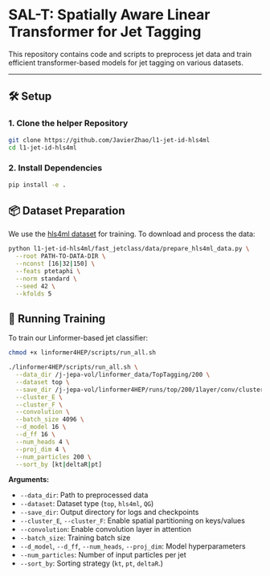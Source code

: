 # SAL-T: Spatially Aware Linear Transformer for Jet Tagging

This repository contains code and scripts to preprocess jet data and train efficient transformer-based models for jet tagging on various datasets.

---

## 🛠️ Setup

### 1. Clone the helper Repository

```bash
git clone https://github.com/JavierZhao/l1-jet-id-hls4ml
cd l1-jet-id-hls4ml
```

### 2. Install Dependencies
```bash
pip install -e .
```

## 📦 Dataset Preparation
We use the [hls4ml dataset](https://zenodo.org/records/3602260) for training. To download and process the data:
```bash
python l1-jet-id-hls4ml/fast_jetclass/data/prepare_hls4ml_data.py \
  --root PATH-TO-DATA-DIR \
  --nconst [16|32|150] \
  --feats ptetaphi \
  --norm standard \
  --seed 42 \
  --kfolds 5
```

## 🚀 Running Training
To train our Linformer-based jet classifier:
```bash
chmod +x linformer4HEP/scripts/run_all.sh

./linformer4HEP/scripts/run_all.sh \
  --data_dir /j-jepa-vol/linformer_data/TopTagging/200 \
  --dataset top \
  --save_dir /j-jepa-vol/linformer4HEP/runs/top/200/1layer/conv/cluster_both \
  --cluster_E \
  --cluster_F \
  --convolution \
  --batch_size 4096 \
  --d_model 16 \
  --d_ff 16 \
  --num_heads 4 \
  --proj_dim 4 \
  --num_particles 200 \
  --sort_by [kt|deltaR|pt]
```
**Arguments:**

- `--data_dir`: Path to preprocessed data  
- `--dataset`: Dataset type (`top`, `hls4ml`, `QG`)  
- `--save_dir`: Output directory for logs and checkpoints  
- `--cluster_E`, `--cluster_F`: Enable spatial partitioning on keys/values  
- `--convolution`: Enable convolution layer in attention
- `--batch_size`: Training batch size  
- `--d_model`, `--d_ff`, `--num_heads`, `--proj_dim`: Model hyperparameters  
- `--num_particles`: Number of input particles per jet  
- `--sort_by`: Sorting strategy (`kt`, `pt`, `deltaR`.)  
